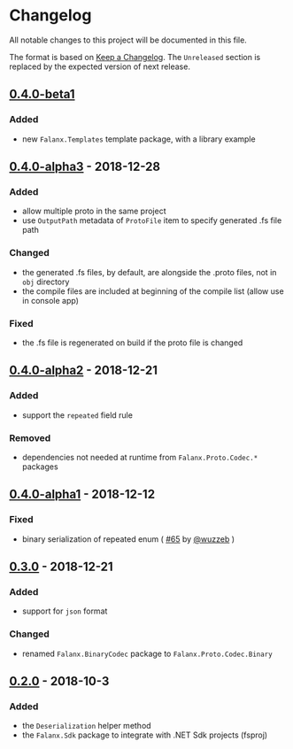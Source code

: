 # Changelog

All notable changes to this project will be documented in this file.

The format is based on [Keep a Changelog](https://keepachangelog.com/en/1.0.0/). The `Unreleased` section is replaced by the expected version of next release.

## [0.4.0-beta1]
### Added
- new `Falanx.Templates` template package, with a library example

## [0.4.0-alpha3] - 2018-12-28
### Added
- allow multiple proto in the same project
- use `OutputPath` metadata of `ProtoFile` item to specify generated .fs file path

### Changed
- the generated .fs files, by default, are alongside the .proto files, not in `obj` directory
- the compile files are included at beginning of the compile list (allow use in console app)

### Fixed
- the .fs file is regenerated on build if the proto file is changed

## [0.4.0-alpha2] - 2018-12-21
### Added
- support the `repeated` field rule

### Removed
- dependencies not needed at runtime from `Falanx.Proto.Codec.*` packages

## [0.4.0-alpha1] - 2018-12-12
### Fixed
- binary serialization of repeated enum ( [#65](https://github.com/jet/falanx/pull/65) by [@wuzzeb](https://github.com/wuzzeb) )

## [0.3.0] - 2018-12-21
### Added
- support for `json` format

### Changed
- renamed `Falanx.BinaryCodec` package to `Falanx.Proto.Codec.Binary`

## [0.2.0] - 2018-10-3
### Added
- the `Deserialization` helper method
- the `Falanx.Sdk` package to integrate with .NET Sdk projects (fsproj)

[0.4.0-beta1]: https://github.com/jet/falanx/compare/v0.4.0-alpha3...HEAD
[0.4.0-alpha3]: https://github.com/jet/falanx/compare/v0.4.0-alpha2...v0.4.0-alpha3
[0.4.0-alpha2]: https://github.com/jet/falanx/compare/v0.4.0-alpha1...v0.4.0-alpha2
[0.4.0-alpha1]: https://github.com/jet/falanx/compare/v0.3.0...v0.4.0-alpha1
[0.3.0]: https://github.com/jet/falanx/compare/v0.2.0...v0.3.0
[0.2.0]: https://github.com/jet/falanx/compare/22743b53ac81e4f91df68cd9fbdea7086d88e746...v0.2.0
